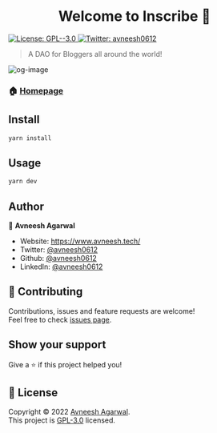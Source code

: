 <h1 align="center">Welcome to Inscribe 👋</h1>
<p>
  <a href="https://github.com/avneesh0612/Inscribe/blob/main/LICENSE" target="_blank">
    <img alt="License: GPL--3.0" src="https://img.shields.io/badge/License-GPL--3.0-yellow.svg" />
  </a>
  <a href="https://twitter.com/avneesh0612" target="_blank">
    <img alt="Twitter: avneesh0612" src="https://img.shields.io/twitter/follow/avneesh0612.svg?style=social" />
  </a>
</p>

> A DAO for Bloggers all around the world!

![og-image](https://user-images.githubusercontent.com/76690419/150941762-ad5125be-5029-42e9-91b6-e16302107efc.png)


### 🏠 [Homepage](http://inscribedao.me/)

## Install

```sh
yarn install
```

## Usage

```sh
yarn dev
```

## Author

👤 **Avneesh Agarwal**

* Website: https://www.avneesh.tech/
* Twitter: [@avneesh0612](https://twitter.com/avneesh0612)
* Github: [@avneesh0612](https://github.com/avneesh0612)
* LinkedIn: [@avneesh0612](https://linkedin.com/in/avneesh0612)

## 🤝 Contributing

Contributions, issues and feature requests are welcome!<br />Feel free to check [issues page](https://github.com/avneesh0612/Inscribe/issues). 

## Show your support

Give a ⭐️ if this project helped you!

## 📝 License

Copyright © 2022 [Avneesh Agarwal](https://github.com/avneesh0612).<br />
This project is [GPL-3.0](https://github.com/avneesh0612/Inscribe/blob/main/LICENSE) licensed.
